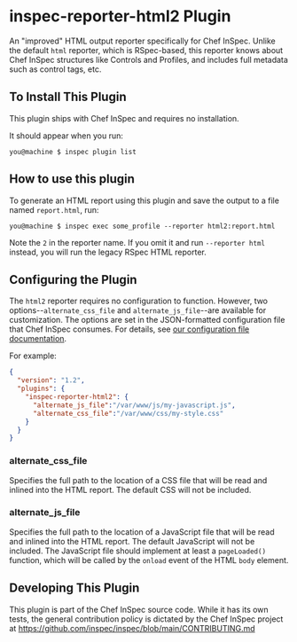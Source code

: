 # inspec-reporter-html2 Plugin

An "improved" HTML output reporter specifically for Chef InSpec. Unlike the default `html` reporter, which is RSpec-based, this reporter knows about Chef InSpec structures like Controls and Profiles, and includes full metadata such as control tags, etc.

## To Install This Plugin

This plugin ships with Chef InSpec and requires no installation.

It should appear when you run:

```
you@machine $ inspec plugin list
```

## How to use this plugin

To generate an HTML report using this plugin and save the output to a file named `report.html`, run:

```
you@machine $ inspec exec some_profile --reporter html2:report.html
```

Note the `2` in the reporter name. If you omit it and run `--reporter html` instead, you will run the legacy RSpec HTML reporter.

## Configuring the Plugin

The `html2` reporter requires no configuration to function. However, two options--`alternate_css_file` and `alternate_js_file`--are available for customization. The options are set in the JSON-formatted configuration file that Chef InSpec consumes. For details, see [our configuration file documentation](https://docs.chef.io/inspec/config/).

For example:

```json
{
  "version": "1.2",
  "plugins": {
    "inspec-reporter-html2": {
      "alternate_js_file":"/var/www/js/my-javascript.js",
      "alternate_css_file":"/var/www/css/my-style.css"
    }
  }
}
```

### alternate\_css\_file

Specifies the full path to the location of a CSS file that will be read and inlined into the HTML report. The default CSS will not be included.

### alternate\_js\_file

Specifies the full path to the location of a JavaScript file that will be read and inlined into the HTML report. The default JavaScript will not be included. The JavaScript file should implement at least a `pageLoaded()` function, which will be called by the `onload` event of the HTML `body` element.

## Developing This Plugin

This plugin is part of the Chef InSpec source code. While it has its own tests, the general contribution policy is dictated by the Chef InSpec project at https://github.com/inspec/inspec/blob/main/CONTRIBUTING.md
